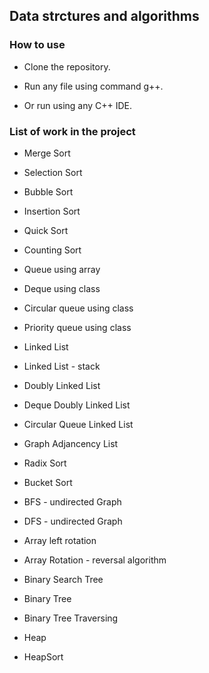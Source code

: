 ## Data strctures and algorithms

### How to use

- Clone the repository.

- Run any file using command g++.

- Or run using any C++ IDE.

### List of work in the project

- Merge Sort

- Selection Sort

- Bubble Sort

- Insertion Sort

- Quick Sort

- Counting Sort

- Queue using array

- Deque using class

- Circular queue using class

- Priority queue using class

- Linked List

- Linked List - stack

- Doubly Linked List

- Deque Doubly Linked List

- Circular Queue Linked List

- Graph Adjancency List

- Radix Sort

- Bucket Sort

- BFS - undirected Graph

- DFS - undirected Graph

- Array left rotation

- Array Rotation - reversal algorithm

- Binary Search Tree

- Binary Tree

- Binary Tree Traversing

- Heap

- HeapSort
